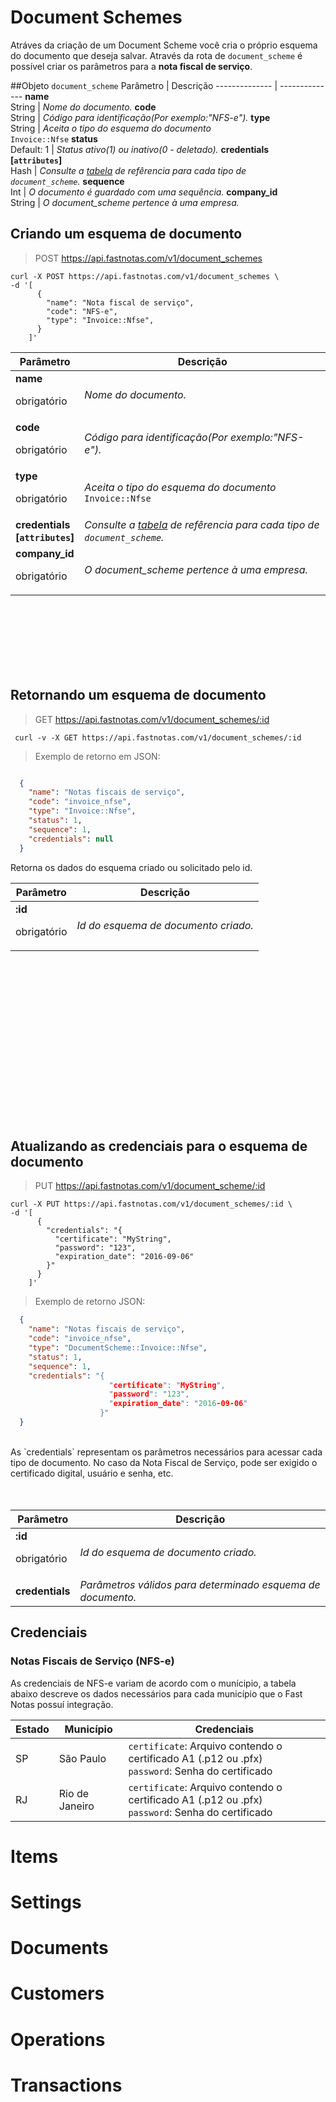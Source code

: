 # Document Schemes
  Atráves da criação de um Document Scheme você cria o próprio esquema do documento que deseja salvar. Através da rota de `document_scheme` é possível criar os parâmetros para a **nota fiscal de serviço**.



##Objeto `document_scheme`
  Parâmetro |  Descrição
  -------------- | --------------
  **name**  <br> String | *Nome do documento.*
  **code**  <br> String | *Código para identificação(Por exemplo:"NFS-e").*
  **type**  <br> String | *Aceita o tipo do esquema do documento* <br> `Invoice::Nfse`
  **status** <br> Default: 1 | *Status ativo(1) ou inativo(0 - deletado).*
  **credentials<br>[`attributes`]** <br> Hash | *Consulte a [tabela](#credenciais) de refêrencia para cada tipo de <br>`document_scheme`.*
  **sequence**  <br> Int | *O documento é guardado com uma sequência.*
  **company_id** <br> String | *O document_scheme pertence à uma empresa.*


## Criando um esquema de documento

  > POST https://api.fastnotas.com/v1/document_schemes

  ```shell
  curl -X POST https://api.fastnotas.com/v1/document_schemes \
  -d '[
        {
          "name": "Nota fiscal de serviço",
          "code": "NFS-e",
          "type": "Invoice::Nfse",
        }
      ]'
 ```

  Parâmetro |  Descrição
  -------------- | --------------
  **name**  <br> <p>obrigatório</p>  | *Nome do documento.*
  **code**  <br> <p>obrigatório</p>  | *Código para identificação(Por exemplo:"NFS-e").*
  **type**  <br> <p>obrigatório</p>  | *Aceita o tipo do esquema do documento* <br> `Invoice::Nfse`
  **credentials<br>[`attributes`]** | *Consulte a [tabela](#credenciais) de refêrencia para cada tipo de <br>`document_scheme`.*
  **company_id** <br> <p>obrigatório</p>  | *O document_scheme pertence à uma empresa.*


<br> <br> <br> <br> <br> <br>
## Retornando um esquema de documento
  > GET https://api.fastnotas.com/v1/document_schemes/:id

   ```shell
    curl -v -X GET https://api.fastnotas.com/v1/document_schemes/:id
  ```
  > Exemplo de retorno em JSON:

  ```json

    {
      "name": "Notas fiscais de serviço",
      "code": "invoice_nfse",
      "type": "Invoice::Nfse",
      "status": 1,
      "sequence": 1,
      "credentials": null
    }
  ```

  Retorna os dados do esquema criado ou solicitado pelo id.

  Parâmetro | Descrição
 -------------- | --------------
**:id** <br> <p>obrigatório</p> | *Id do esquema de documento criado.*


<br> <br> <br> <br> <br> <br> <br> <br> <br> <br> <br> <br> <br> <br> <br>
## Atualizando as credenciais para o esquema de documento

  > PUT https://api.fastnotas.com/v1/document_scheme/:id

  ```shell
  curl -X PUT https://api.fastnotas.com/v1/document_schemes/:id \
  -d '[
        {
          "credentials": "{
            "certificate": "MyString",
            "password": "123",
            "expiration_date": "2016-09-06"
          }"
        }
      ]'
 ```

  > Exemplo de retorno JSON:

  ```json
    {
      "name": "Notas fiscais de serviço",
      "code": "invoice_nfse",
      "type": "DocumentScheme::Invoice::Nfse",
      "status": 1,
      "sequence": 1,
      "credentials": "{
                        "certificate": "MyString",
                        "password": "123",
                        "expiration_date": "2016-09-06"
                      }"
    }
  ```

  <br>
  As `credentials` representam os parâmetros necessários para acessar cada tipo de documento. No caso da Nota Fiscal de Serviço, pode ser exigido o certificado digital, usuário e senha, etc.
  <br> <br> <br>

Parâmetro | Descrição
 -------------- | --------------
**:id** <br> <p>obrigatório</p> | *Id do esquema de documento criado.*
**credentials** | *Parâmetros válidos para determinado esquema de documento.*





## Credenciais

### Notas Fiscais de Serviço (NFS-e)

  As credenciais de NFS-e variam de acordo com o munícipio, a tabela abaixo descreve os dados necessários para cada município que o Fast Notas possuí integração.

  Estado | Município | Credenciais
 -------------- | -------------- | --------------
  SP | São Paulo | `certificate`: Arquivo contendo o certificado A1 (.p12 ou .pfx) <br> `password`: Senha do certificado
  RJ | Rio de Janeiro | `certificate`: Arquivo contendo o certificado A1 (.p12 ou .pfx) <br> `password`: Senha do certificado


# Items

# Settings

# Documents

# Customers

# Operations

# Transactions
